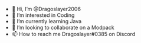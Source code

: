 - 👋 Hi, I’m @Dragoslayer2006
- 👀 I’m interested in Coding
- 🌱 I’m currently learning Java
- 💞️ I’m looking to collaborate on a Modpack
- 📫 How to reach me Dragoslayer#0385 on Discord

<!---
Dragoslayer2006/Dragoslayer2006 is a ✨ special ✨ repository because its `README.md` (this file) appears on your GitHub profile.
You can click the Preview link to take a look at your changes.
--->

